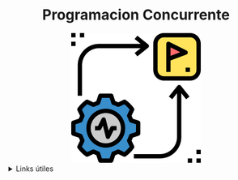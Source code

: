   <h1 align="center"> Programacion Concurrente </h1>
  <div align="center">
        <img src="https://github.com/DerDAVO/DerDAVO/blob/main/media/method.png">  
  </div>
<details>
  <summary>Links útiles</summary>
  
  - [Playlist clases de teoria](https://youtube.com/playlist?list=PLH8A0IjFldaGLATsgRdmPBtiNcp5KmAHo)
  - [Playlist explicaciones practicas](https://youtube.com/playlist?list=PLh1hBGMP6WyWN_7bQ9ov-yH86NQHwrgdo)
</details>